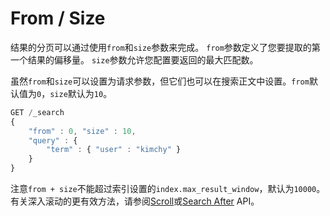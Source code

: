 # From / Size

结果的分页可以通过使用`from`和`size`参数来完成。 `from`参数定义了您要提取的第一个结果的偏移量。 `size`参数允许您配置要返回的最大匹配数。

虽然`from`和`size`可以设置为请求参数，但它们也可以在搜索正文中设置。`from`默认值为`0`，`size`默认为`10`。

```js
GET /_search
{
    "from" : 0, "size" : 10,
    "query" : {
        "term" : { "user" : "kimchy" }
    }
}
```

注意`from + size`不能超过索引设置的`index.max_result_window`，默认为`10000`。 有关深入滚动的更有效方法，请参阅[Scroll](./Scroll.md)或[Search After](Search_After.md) API。
